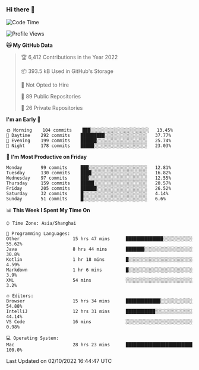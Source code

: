 ### Hi there 👋

<!--
**qbosen/qbosen** is a ✨ _special_ ✨ repository because its `README.md` (this file) appears on your GitHub profile.

Here are some ideas to get you started:

- 🔭 I’m currently working on ...
- 🌱 I’m currently learning ...
- 👯 I’m looking to collaborate on ...
- 🤔 I’m looking for help with ...
- 💬 Ask me about ...
- 📫 How to reach me: ...
- 😄 Pronouns: ...
- ⚡ Fun fact: ...
-->

<!--START_SECTION:waka-->
![Code Time](http://img.shields.io/badge/Code%20Time-1%2C022%20hrs%2047%20mins-blue)

![Profile Views](http://img.shields.io/badge/Profile%20Views-3-blue)

**🐱 My GitHub Data** 

> 🏆 6,412 Contributions in the Year 2022
 > 
> 📦 393.5 kB Used in GitHub's Storage 
 > 
> 🚫 Not Opted to Hire
 > 
> 📜 89 Public Repositories 
 > 
> 🔑 26 Private Repositories  
 > 
**I'm an Early 🐤** 

```text
🌞 Morning    104 commits    ███░░░░░░░░░░░░░░░░░░░░░░   13.45% 
🌆 Daytime    292 commits    █████████░░░░░░░░░░░░░░░░   37.77% 
🌃 Evening    199 commits    ██████░░░░░░░░░░░░░░░░░░░   25.74% 
🌙 Night      178 commits    █████░░░░░░░░░░░░░░░░░░░░   23.03%

```
📅 **I'm Most Productive on Friday** 

```text
Monday       99 commits     ███░░░░░░░░░░░░░░░░░░░░░░   12.81% 
Tuesday      130 commits    ████░░░░░░░░░░░░░░░░░░░░░   16.82% 
Wednesday    97 commits     ███░░░░░░░░░░░░░░░░░░░░░░   12.55% 
Thursday     159 commits    █████░░░░░░░░░░░░░░░░░░░░   20.57% 
Friday       205 commits    ██████░░░░░░░░░░░░░░░░░░░   26.52% 
Saturday     32 commits     █░░░░░░░░░░░░░░░░░░░░░░░░   4.14% 
Sunday       51 commits     █░░░░░░░░░░░░░░░░░░░░░░░░   6.6%

```


📊 **This Week I Spent My Time On** 

```text
⌚︎ Time Zone: Asia/Shanghai

💬 Programming Languages: 
Other                    15 hrs 47 mins      ██████████████░░░░░░░░░░░   55.62% 
Java                     8 hrs 44 mins       ███████░░░░░░░░░░░░░░░░░░   30.8% 
Kotlin                   1 hr 18 mins        █░░░░░░░░░░░░░░░░░░░░░░░░   4.59% 
Markdown                 1 hr 6 mins         █░░░░░░░░░░░░░░░░░░░░░░░░   3.9% 
XML                      54 mins             ░░░░░░░░░░░░░░░░░░░░░░░░░   3.2%

🔥 Editors: 
Browser                  15 hrs 34 mins      █████████████░░░░░░░░░░░░   54.88% 
IntelliJ                 12 hrs 31 mins      ███████████░░░░░░░░░░░░░░   44.14% 
VS Code                  16 mins             ░░░░░░░░░░░░░░░░░░░░░░░░░   0.98%

💻 Operating System: 
Mac                      28 hrs 23 mins      █████████████████████████   100.0%

```


 Last Updated on 02/10/2022 16:44:47 UTC
<!--END_SECTION:waka-->
